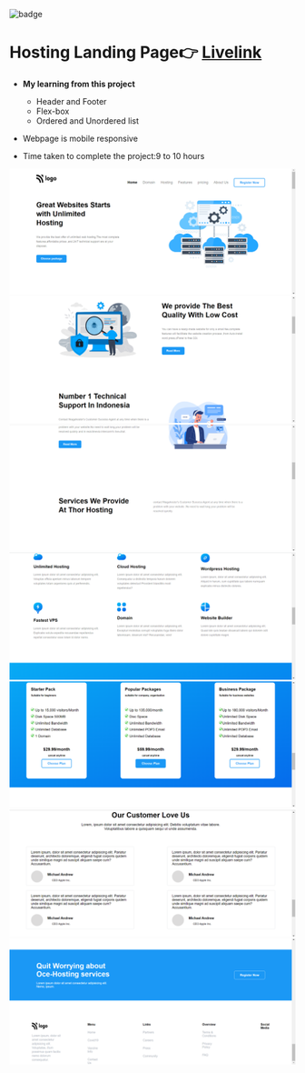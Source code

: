![badge](https://img.shields.io/badge/Live--class-Project-yellowgreen)
# Hosting Landing Page👉 [Livelink](https://project-11-hostinglandingpage.netlify.app/)

- **My learning from this project**

  - Header and Footer
  - Flex-box 
  - Ordered and Unordered list
  
- Webpage is mobile responsive
- Time taken to complete the project:9 to 10 hours


![screeshot-1](./screenshots/Screenshot%20(29).png)
![screenshot-2](./screenshots/Screenshot%20(30).png)
![screenshot-3](./screenshots/Screenshot%20(31).png)
![screenshot-4](./screenshots/Screenshot%20(32).png)
![screenshot-5](./screenshots/Screenshot%20(33).png)
![screenshot-6](./screenshots/Screenshot%20(34).png)
![screenshot](./screenshots/Screenshot%20(35).png)